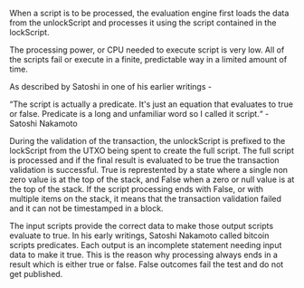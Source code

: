 When a script is to be processed, the evaluation engine first loads the data from the unlockScript and processes it using the script contained in the lockScript.

The processing power, or CPU needed to execute script is very low. All of the scripts fail or execute in a finite, predictable way in a limited amount of time.

As described by Satoshi in one of his earlier writings -

“The script is actually a predicate. It's just an equation that evaluates to true or false. Predicate is a long and unfamiliar word so I called it script.“ - Satoshi Nakamoto

During the validation of the transaction, the unlockScript is prefixed to the lockScript from the UTXO being spent to create the full script. The full script is processed and if the final result is evaluated to be true the transaction validation is successful. True is represtented by a state where a single non zero value is at the top of the stack, and False when a zero or null value is at the top of the stack. If the script processing ends with False, or with multiple items on the stack, it means that the transaction validation failed and it can not be timestamped in a block.

 The input scripts provide the correct data to make those output scripts evaluate to true. In his early writings, Satoshi Nakamoto called bitcoin scripts predicates. Each output is an incomplete statement needing input data to make it true. This is the reason why processing always ends in a result which is either true or false. False outcomes fail the test and do not get published.